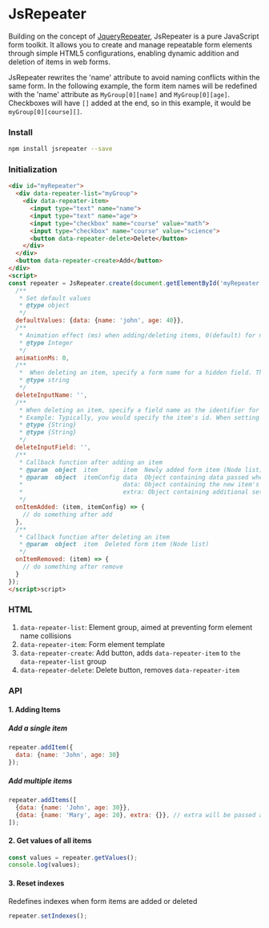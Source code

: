 # JsRepeater

Building on the concept of [JqueryRepeater](https://github.com/DubFriend/jquery.repeater?tab=readme-ov-file), JsRepeater is a pure JavaScript form toolkit. It allows you to create and manage repeatable form elements through simple HTML5 configurations, enabling dynamic addition and deletion of items in web forms.

JsRepeater rewrites the 'name' attribute to avoid naming conflicts within the same form. In the following example, the form item names will be redefined with the 'name' attribute as `MyGroup[0][name]` and `MyGroup[0][age]`. Checkboxes will have `[]` added at the end, so in this example, it would be `myGroup[0][course][]`.

### Install

```sh
npm install jsrepeater --save
```

### Initialization

```html
<div id="myRepeater">
  <div data-repeater-list="myGroup">
    <div data-repeater-item>
      <input type="text" name="name">
      <input type="text" name="age">
      <input type="checkbox" name="course" value="math">
      <input type="checkbox" name="course" value="science">
      <button data-repeater-delete>Delete</button>
    </div>
  </div>
  <button data-repeater-create>Add</button>
</div>
<script>
const repeater = JsRepeater.create(document.getElementById('myRepeater'), {
  /**
   * Set default values
   * @type object
   */
  defaultValues: {data: {name: 'john', age: 40}},
  /**
   * Animation effect (ms) when adding/deleting items, 0(default) for no animation
   * @type Integer
   */
  animationMs: 0,
  /**
   *  When deleting an item, specify a form name for a hidden field. This field is automatically created when an item is deleted. Usually used to track deleted items. Must be used in conjunction with `deleteInputField`.
   * @type string
   */
  deleteInputName: '',
  /**
   * When deleting an item, specify a field name as the identifier for the deleted item.
   * Example: Typically, you would specify the item's id. When setting deleteInputName = '_delInputName' and deleteInputField = 'id', if items with ids 12 and 34 are deleted, the form submission will include post._delInputName = [12, 34]. The backend can then delete or process items with ids 12 and 34 accordingly.
   * @type {String}
   * @type {String}
   */
  deleteInputField: '',
  /**
   * Callback function after adding an item
   * @param  object  item       item  Newly added form item (Node list)
   * @param  object  itemConfig data  Object containing data passed when adding the item, including:
   *                            data: Object containing the new item's data
   *                            extra: Object containing additional settings (if any)
   */
  onItemAdded: (item, itemConfig) => {
    // do something after add
  },
  /**
   * Callback function after deleting an item
   * @param  object  item  Deleted form item (Node list)
   */
  onItemRemoved: (item) => {
    // do something after remove
  }
});
</script>script>
```


### HTML

1. `data-repeater-list`: Element group, aimed at preventing form element name collisions
2. `data-repeater-item`: Form element template
3. `data-repeater-create`: Add button, adds `data-repeater-item` to `the data-repeater-list` group
4. `data-repeater-delete`: Delete button, removes `data-repeater-item`

### API

#### 1. Adding Items


##### Add a single item

```js
repeater.addItem({
  data: {name: 'John', age: 30}
});
```

##### Add multiple items

```js
repeater.addItems([
  {data: {name: 'John', age: 30}},
  {data: {name: 'Mary', age: 20}, extra: {}}, // extra will be passed as a parameter to the add callback function
]);
```

#### 2. Get values of all items

```js
const values = repeater.getValues();
console.log(values);
```

#### 3. Reset indexes

Redefines indexes when form items are added or deleted

```js
repeater.setIndexes();
````
